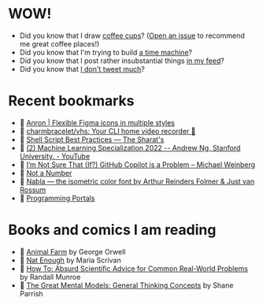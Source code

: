 # WOW!

- Did you know that I draw [coffee cups](https://papercups.mamuso.net/)? ([Open an issue](https://github.com/mamuso/papercups/issues) to recommend me great coffee places!)
- Did you know that I'm trying to build [a time machine](https://github.com/mamuso/fluxcapacitor)?
- Did you know that I post rather insubstantial things [in my feed](https://feed.mamuso.net/)?
- Did you know that [I don't tweet much](https://twitter.com/mamuso)?

# Recent bookmarks

- 👀 [Anron | Flexible Figma icons in multiple styles](https://www.anron.pro/)
- 👀 [charmbracelet/vhs: Your CLI home video recorder 📼](https://github.com/charmbracelet/vhs)
- 👀 [Shell Script Best Practices — The Sharat's](https://sharats.me/posts/shell-script-best-practices/)
- 👀 [(2) Machine Learning Specialization 2022 -- Andrew Ng, Stanford University. - YouTube](https://www.youtube.com/playlist?list=PLxfEOJXRm7eZKJyovNH-lE3ooXTsOCvfC)
- 👀 [I’m Not Sure That (If?) GitHub Copilot is a Problem – Michael Weinberg](https://michaelweinberg.org/blog/2022/10/24/github-copilot-problem/)
- 👀 [Not a Number](https://www.nan.fyi/)
- 👀 [Nabla — the isometric color font by Arthur Reinders Folmer & Just van Rossum](https://nabla.typearture.com/)
- 👀 [Programming Portals](https://maggieappleton.com/programming-portals)


# Books and comics I am reading

- 📘 [Animal Farm](https://www.goodreads.com/book/show/8349198) by George Orwell
- 📘 [Nat Enough](https://www.goodreads.com/book/show/45714795) by Maria Scrivan
- 📘 [How To: Absurd Scientific Advice for Common Real-World Problems](https://www.goodreads.com/book/show/43851501) by Randall Munroe
- 📘 [The Great Mental Models: General Thinking Concepts](https://www.goodreads.com/book/show/58103132) by Shane Parrish

